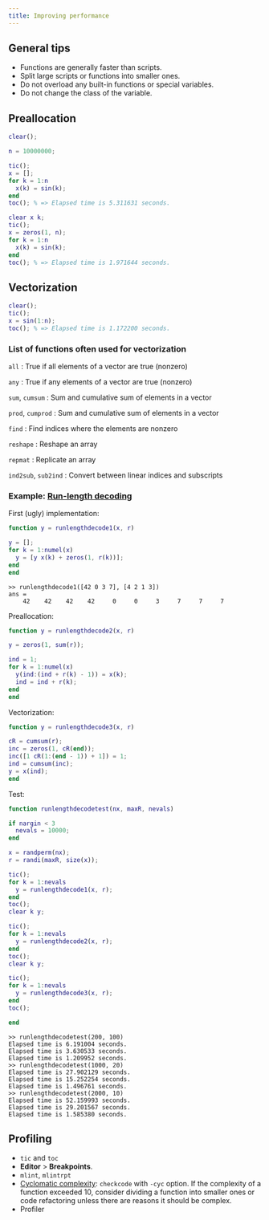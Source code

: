 ```yaml
---
title: Improving performance
---
```

## General tips

- Functions are generally faster than scripts.
- Split large scripts or functions into smaller ones.
- Do not overload any built-in functions or special variables.
- Do not change the class of the variable.


## Preallocation

~~~matlab
clear();

n = 10000000;

tic();
x = [];
for k = 1:n
  x(k) = sin(k);
end
toc(); % => Elapsed time is 5.311631 seconds.

clear x k;
tic();
x = zeros(1, n);
for k = 1:n
  x(k) = sin(k);
end
toc(); % => Elapsed time is 1.971644 seconds.
~~~


## Vectorization

~~~matlab
clear();
tic();
x = sin(1:n);
toc(); % => Elapsed time is 1.172200 seconds.
~~~

### List of functions often used for vectorization

`all`
: True if all elements of a vector are true (nonzero)

`any`
: True if any elements of a vector are true (nonzero)

`sum`, `cumsum`
: Sum and cumulative sum of elements in a vector

`prod`, `cumprod`
: Sum and cumulative sum of elements in a vector

`find`
: Find indices where the elements are nonzero

`reshape`
: Reshape an array

`repmat`
: Replicate an array

`ind2sub`, `sub2ind`
: Convert between linear indices and subscripts

### Example: [Run-length decoding](http://en.wikipedia.org/wiki/Run-length_encoding)

First (ugly) implementation:

~~~matlab
function y = runlengthdecode1(x, r)

y = [];
for k = 1:numel(x)
  y = [y x(k) + zeros(1, r(k))];
end
end
~~~

~~~plain
>> runlengthdecode1([42 0 3 7], [4 2 1 3])
ans =
    42    42    42    42     0     0     3     7     7     7
~~~

Preallocation:

~~~matlab
function y = runlengthdecode2(x, r)

y = zeros(1, sum(r));

ind = 1;
for k = 1:numel(x)
  y(ind:(ind + r(k) - 1)) = x(k);
  ind = ind + r(k);
end
end
~~~

Vectorization:

~~~matlab
function y = runlengthdecode3(x, r)

cR = cumsum(r);
inc = zeros(1, cR(end));
inc([1 cR(1:(end - 1)) + 1]) = 1;
ind = cumsum(inc);
y = x(ind);
end
~~~

Test:

~~~matlab
function runlengthdecodetest(nx, maxR, nevals)

if nargin < 3
  nevals = 10000;
end

x = randperm(nx);
r = randi(maxR, size(x));

tic();
for k = 1:nevals
  y = runlengthdecode1(x, r);
end
toc();
clear k y;

tic();
for k = 1:nevals
  y = runlengthdecode2(x, r);
end
toc();
clear k y;

tic();
for k = 1:nevals
  y = runlengthdecode3(x, r);
end
toc();

end
~~~

~~~plain
>> runlengthdecodetest(200, 100)
Elapsed time is 6.191004 seconds.
Elapsed time is 3.630533 seconds.
Elapsed time is 1.209952 seconds.
>> runlengthdecodetest(1000, 20)
Elapsed time is 27.902129 seconds.
Elapsed time is 15.252254 seconds.
Elapsed time is 1.496761 seconds.
>> runlengthdecodetest(2000, 10)
Elapsed time is 52.159993 seconds.
Elapsed time is 29.201567 seconds.
Elapsed time is 1.585380 seconds.
~~~


## Profiling

- `tic` and `toc`
- **Editor** > **Breakpoints**.
- `mlint`, `mlintrpt`
- [Cyclomatic complexity](http://en.wikipedia.org/wiki/Cyclomatic_complexity): `checkcode` with `-cyc` option. If the complexity of a function exceeded 10, consider dividing a function into smaller ones or code refactoring unless there are reasons it should be complex.
- Profiler
